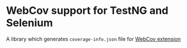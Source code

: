 # WebCov support for TestNG and Selenium
A library which generates `coverage-info.json` file for [WebCov extension](https://github.com/jmyh/web-cov)